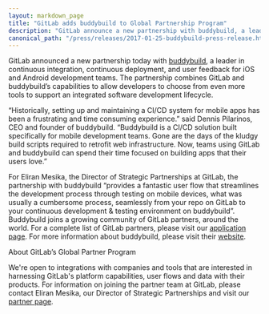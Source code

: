 ```yaml
---
layout: markdown_page
title: "GitLab adds buddybuild to Global Partnership Program"
description: "GitLab announce a new partnership with buddybuild, a leader in CI/CD, and user feedback for iOS and Android development teams."
canonical_path: "/press/releases/2017-01-25-buddybuild-press-release.html"
---
```


GitLab announced a new partnership today with [buddybuild](https://www.buddybuild.com/), a leader in continuous integration, continuous deployment, and user feedback for iOS and Android development teams. The partnership combines GitLab and buddybuild’s capabilities to allow developers to choose from even more tools to support an integrated software development lifecycle.

“Historically, setting up and maintaining a CI/CD system for mobile apps has been a frustrating and time consuming experience.” said Dennis Pilarinos, CEO and founder of buddybuild. “Buddybuild is a CI/CD solution built specifically for mobile development teams. Gone are the days of the kludgy build scripts required to retrofit web infrastructure. Now, teams using GitLab and buddybuild can spend their time focused on building apps that their users love.”

For Eliran Mesika, the Director of Strategic Partnerships at GitLab, the partnership with buddybuild “provides a fantastic user flow that streamlines the development process through testing on mobile devices, what was usually a cumbersome process, seamlessly from your repo on GitLab to your continuous development & testing environment on buddybuild”.
Buddybuild joins a growing community of GitLab partners, around the world. For a complete list of GitLab partners, please visit our [application page](/partners/). For more information about buddybuild, please visit their [website](https://www.buddybuild.com/).

About GitLab’s Global Partner Program

We're open to integrations with companies and tools that are interested in harnessing GitLab's platform capabilities, user flows and data with their products. For information on joining the partner team at GitLab, please contact Eliran Mesika, our Director of Strategic Partnerships and visit our [partner page](/partners/).
